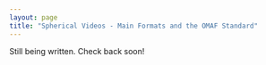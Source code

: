 ```yaml
---
layout: page
title: "Spherical Videos - Main Formats and the OMAF Standard"
---
```


Still being written. Check back soon!